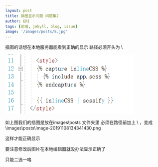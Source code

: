 ```yaml
---
layout: post
title: 插图显示问题 问题集2
author: ERI
tags: [前端, jekyll, blog, issue]
image: '/images/posts/8.jpg'
---
```


插图的话想在本地服务器能看到正确的显示
路径必须开头为 \

![image-20191108140541466](\images\posts\image-20191108140541466.png)

如上图我们的插图是放在images\posts 文件夹里
必须在路径前加上 \   ，变成\images\posts\image-20191108134341430.png

这样才能正确显示

要注意修改后图片在本地编辑器就没办法显示正确了

只能二选一咯



